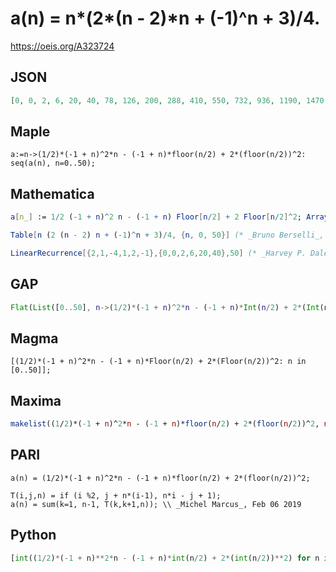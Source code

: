 # a\(n\) \= n\*\(2\*\(n \- 2\)\*n \+ \(\-1\)^n \+ 3\)/4\.
https://oeis.org/A323724
## JSON
```JSON
[0, 0, 2, 6, 20, 40, 78, 126, 200, 288, 410, 550, 732, 936, 1190, 1470, 1808, 2176, 2610, 3078, 3620, 4200, 4862, 5566, 6360, 7200, 8138, 9126, 10220, 11368, 12630, 13950, 15392, 16896, 18530, 20230, 22068, 23976, 26030, 28158, 30440, 32800, 35322, 37926, 40700]
```
## Maple
```Maple
a:=n->(1/2)*(-1 + n)^2*n - (-1 + n)*floor(n/2) + 2*(floor(n/2))^2: seq(a(n), n=0..50);
```
## Mathematica
```Mathematica
a[n_] := 1/2 (-1 + n)^2 n - (-1 + n) Floor[n/2] + 2 Floor[n/2]^2; Array[a, 50, 0];
```
```Mathematica
Table[n (2 (n - 2) n + (-1)^n + 3)/4, {n, 0, 50}] (* _Bruno Berselli_, Feb 06 2019 *)
```
```Mathematica
LinearRecurrence[{2,1,-4,1,2,-1},{0,0,2,6,20,40},50] (* _Harvey P. Dale_, Jan 13 2024 *)
```
## GAP
```GAP
Flat(List([0..50], n->(1/2)*(-1 + n)^2*n - (-1 + n)*Int(n/2) + 2*(Int(n/2))^2));
```
## Magma
```Magma
[(1/2)*(-1 + n)^2*n - (-1 + n)*Floor(n/2) + 2*(Floor(n/2))^2: n in [0..50]];
```
## Maxima
```Maxima
makelist((1/2)*(-1 + n)^2*n - (-1 + n)*floor(n/2) + 2*(floor(n/2))^2, n, 0, 50);
```
## PARI
```PARI
a(n) = (1/2)*(-1 + n)^2*n - (-1 + n)*floor(n/2) + 2*(floor(n/2))^2;
```
```PARI
T(i,j,n) = if (i %2, j + n*(i-1), n*i - j + 1);
a(n) = sum(k=1, n-1, T(k,k+1,n)); \\ _Michel Marcus_, Feb 06 2019
```
## Python
```Python
[int((1/2)*(-1 + n)**2*n - (-1 + n)*int(n/2) + 2*(int(n/2))**2) for n in range(0,50)]
```

